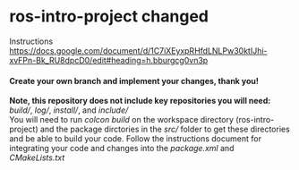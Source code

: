 # ros-intro-project changed
Instructions https://docs.google.com/document/d/1C7iXEyxpRHfdLNLPw30ktIJhi-xvFPn-Bk_RU8dpcD0/edit#heading=h.bburgcg0vn3p

#### Create your own branch and implement your changes, thank you!

**Note, this repository does not include key repositories you will need:** *build/*, *log/*, *install/*, and *include/* </br>
You will need to run *colcon build* on the workspace directory (ros-intro-project) and the package dirctories in the *src/* folder to get these directories and be able to build your code.
Follow the instructions document for integrating your code and changes into the *package.xml* and *CMakeLists.txt*
